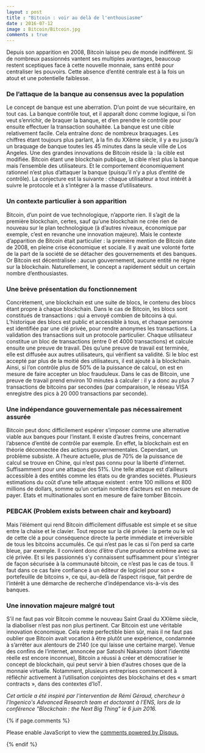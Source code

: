 ```yaml
---
layout : post
title : "Bitcoin : voir au delà de l'enthousiasme"
date : 2016-07-12
image : Bitcoin/Bitcoin.jpg
comments : true
---
```


<p class="intro"><span class="dropcap">D</span>epuis son apparition en 2008, Bitcoin laisse peu de monde indifférent. Si de nombreux passionnés vantent ses multiples avantages, beaucoup restent sceptiques face à cette nouvelle monnaie, sans entité pour centraliser les pouvoirs. Cette absence d’entité centrale est à la fois un atout et une potentielle faiblesse.</p>

### De l’attaque de la banque au consensus avec la population

Le concept de banque est une aberration. D’un point de vue sécuritaire, en tout cas. La banque contrôle tout, et il apparaît donc comme logique, si l’on veut s’enrichir, de braquer la banque, et d’en prendre le contrôle pour ensuite effectuer la transaction souhaitée. La banque est une cible relativement facile. Cela entraîne donc de nombreux braquages. Les chiffres étant toujours plus parlant, à la fin du XXème siècle, il y a eu jusqu’à un braquage de banque toutes les 45 minutes dans la seule ville de Los Angeles. Une des grandes innovations de Bitcoin réside là : la cible est modifiée. Bitcoin étant une blockchain publique, la cible n’est plus la banque mais l’ensemble des utilisateurs. Et le comportement économiquement rationnel n’est plus d’attaquer la banque (puisqu’il n’y a plus d’entité de contrôle). La conjecture est la suivante : chaque utilisateur a tout intérêt à suivre le protocole et à s’intégrer à la masse d’utilisateurs.

### Un contexte particulier à son apparition

Bitcoin, d’un point de vue technologique, n’apporte rien. Il s’agit de la première blockchain, certes, sauf qu’une blockchain ne crée rien de nouveau sur le plan technologique (à d’autres niveaux, économique par exemple, c’est en revanche une innovation majeure). Mais le contexte d’apparition de Bitcoin était particulier : la première mention de Bitcoin date de 2008, en pleine crise économique et sociale. Il y avait une volonté forte de la part de la société de se détacher des gouvernements et des banques. Or Bitcoin est décentralisée : aucun gouvernement, aucune entité ne règne sur la blockchain. Naturellement, le concept a rapidement séduit un certain nombre d’enthousiastes.

### Une brève présentation du fonctionnement

Concrètement, une blockchain est une suite de blocs, le contenu des blocs étant propre à chaque blockchain. Dans le cas de Bitcoin, les blocs sont constitués de transactions : qui a envoyé combien de bitcoins à qui. L’historique des blocs est public et accessible à tous, et chaque personne est identifiée par une clé privée, pour rendre anonymes les transactions. La validation des transactions suit un protocole particulier. Chaque utilisateur constitue un bloc de transactions (entre 0 et 4000 transactions) et calcule ensuite une preuve de travail. Dès qu’une preuve de travail est terminée, elle est diffusée aux autres utilisateurs, qui vérifient sa validité. Si le bloc est accepté par plus de la moitié des utilisateurs, il est ajouté à la blockchain. Ainsi, si l’on contrôle plus de 50% de la puissance de calcul, on est en mesure de faire accepter un bloc frauduleux. Dans le cas de Bitcoin, une preuve de travail prend environ 10 minutes à calculer : il y a donc au plus 7 transactions de bitcoins par secondes (par comparaison, le réseau VISA enregistre des pics à 20 000 transactions par seconde).

### Une indépendance gouvernementale pas nécessairement assurée

Bitcoin peut donc difficilement espérer s’imposer comme une alternative viable aux banques pour l’instant. Il existe d’autres freins, concernant l’absence d’entité de contrôle par exemple. En effet, la blockchain est en théorie déconnectée des actions gouvernementales. Cependant, un problème subsiste. A l’heure actuelle, plus de 70% de la puissance de calcul se trouve en Chine, qui n’est pas connu pour la liberté d’internet. Suffisamment pour une attaque des 51%. Une telle attaque est d’ailleurs accessible à des entités comme les états ou de grandes sociétés. Plusieurs estimations du coût d’une telle attaque existent : entre 100 millions et 800 millions de dollars, somme qu’un certain nombre d’acteurs est en mesure de payer. Etats et multinationales sont en mesure de faire tomber Bitcoin.

### PEBCAK (Problem exists between chair and keyboard)

Mais l’élément qui rend Bitcoin difficilement diffusable est simple et se situe entre la chaise et le clavier. Tout repose sur la clé privée : la perte ou le vol de cette clé a pour conséquence directe la perte immédiate et irréversible de tous les bitcoins accumulés. Ce qui n’est pas le cas si l’on perd sa carte bleue, par exemple. Il convient donc d’être d’une prudence extrême avec sa clé privée. Et si les passionnés s’y connaissent suffisamment pour s’intégrer de façon sécurisée à la communauté bitcoin, ce n’est pas le cas de tous. Il faut dans ce cas faire confiance à un éditeur de logiciel pour son « portefeuille de bitcoins », ce qui, au-delà de l’aspect risque, fait perdre de l’intérêt à une démarche de recherche d’indépendance vis-à-vis des banques.

### Une innovation majeure malgré tout

S’il ne faut pas voir Bitcoin comme le nouveau Saint Graal du XXIème siècle, la diaboliser n’est pas non plus pertinent. Car Bitcoin est une véritable innovation économique. Cela reste perfectible bien sûr, mais il ne faut pas oublier que Bitcoin avait vocation à être plutôt une expérience, condamnée à s’arrêter aux alentours de 2140 (ce qui laisse une certaine marge). Venue des confins de l’internet, annoncée par Satoshi Nakamoto (dont l’identité réelle est encore inconnue), Bitcoin a réussi à créer et démocratiser le concept de blockchain, qui peut servir à bien d’autres choses que de la monnaie virtuelle. Notamment, plusieurs entreprises commencent à réfléchir activement à l’utilisation conjointes des blockchains et des « smart contracts », dans des contextes d’IoT.

<em>Cet article a été inspiré par l'intervention de Rémi Géraud, chercheur à l'Ingenico's Advanced Research team et doctorant à l'ENS, lors de la conférence "Blockchain : the Next Big Thing" le 6 juin 2016.</em>

{% if page.comments %}
<div id="disqus_thread"></div>
<script>

/**
 *  RECOMMENDED CONFIGURATION VARIABLES: EDIT AND UNCOMMENT THE SECTION BELOW TO INSERT DYNAMIC VALUES FROM YOUR PLATFORM OR CMS.
 *  LEARN WHY DEFINING THESE VARIABLES IS IMPORTANT: https://disqus.com/admin/universalcode/#configuration-variables */
/*
var disqus_config = function () {
    this.page.url = http://www.charlesgabouleaud.fr/blog/Bitcoin-voir-au-dela-de-lenthousiasme/;  // Replace PAGE_URL with your page's canonical URL variable
    this.page.identifier = PAGE_IDENTIFIER; // Replace PAGE_IDENTIFIER with your page's unique identifier variable
};
*/
(function() { // DON'T EDIT BELOW THIS LINE
    var d = document, s = d.createElement('script');
    s.src = '//charlesgabouleaud-fr.disqus.com/embed.js';
    s.setAttribute('data-timestamp', +new Date());
    (d.head || d.body).appendChild(s);
})();
</script>
<noscript>Please enable JavaScript to view the <a href="https://disqus.com/?ref_noscript">comments powered by Disqus.</a></noscript>
                                    
{% endif %}

